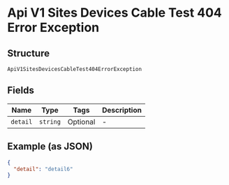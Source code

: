 
# Api V1 Sites Devices Cable Test 404 Error Exception

## Structure

`ApiV1SitesDevicesCableTest404ErrorException`

## Fields

| Name | Type | Tags | Description |
|  --- | --- | --- | --- |
| `detail` | `string` | Optional | - |

## Example (as JSON)

```json
{
  "detail": "detail6"
}
```

